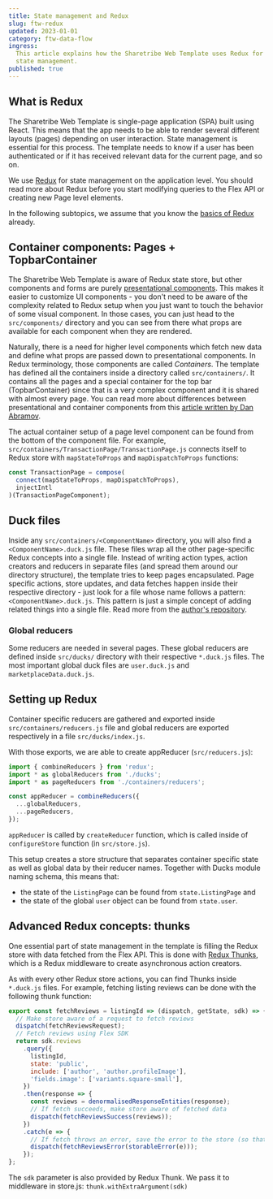 ```yaml
---
title: State management and Redux
slug: ftw-redux
updated: 2023-01-01
category: ftw-data-flow
ingress:
  This article explains how the Sharetribe Web Template uses Redux for
  state management.
published: true
---
```


## What is Redux

The Sharetribe Web Template is single-page application (SPA) built using
React. This means that the app needs to be able to render several
different layouts (pages) depending on user interaction. State
management is essential for this process. The template needs to know if
a user has been authenticated or if it has received relevant data for
the current page, and so on.

We use [Redux](https://redux.js.org/introduction/getting-started) for
state management on the application level. You should read more about
Redux before you start modifying queries to the Flex API or creating new
Page level elements.

In the following subtopics, we assume that you know the
[basics of Redux](https://redux.js.org/basics/basic-tutorial) already.

## Container components: Pages + TopbarContainer

The Sharetribe Web Template is aware of Redux state store, but other
components and forms are purely
[presentational components](https://medium.com/@dan_abramov/smart-and-dumb-components-7ca2f9a7c7d0).
This makes it easier to customize UI components - you don't need to be
aware of the complexity related to Redux setup when you just want to
touch the behavior of some visual component. In those cases, you can
just head to the `src/components/` directory and you can see from there
what props are available for each component when they are rendered.

Naturally, there is a need for higher level components which fetch new
data and define what props are passed down to presentational components.
In Redux terminology, those components are called _Containers_. The
template has defined all the containers inside a directory called
`src/containers/`. It contains all the pages and a special container for
the top bar (TopbarContainer) since that is a very complex component and
it is shared with almost every page. You can read more about differences
between presentational and container components from this
[article written by Dan Abramov](https://medium.com/@dan_abramov/smart-and-dumb-components-7ca2f9a7c7d0).

The actual container setup of a page level component can be found from
the bottom of the component file. For example,
`src/containers/TransactionPage/TransactionPage.js` connects itself to
Redux store with `mapStateToProps` and `mapDispatchToProps` functions:

```js
const TransactionPage = compose(
  connect(mapStateToProps, mapDispatchToProps),
  injectIntl
)(TransactionPageComponent);
```

## Duck files

Inside any `src/containers/<ComponentName>` directory, you will also
find a `<ComponentName>.duck.js` file. These files wrap all the other
page-specific Redux concepts into a single file. Instead of writing
action types, action creators and reducers in separate files (and spread
them around our directory structure), the template tries to keep pages
encapsulated. Page specific actions, store updates, and data fetches
happen inside their respective directory - just look for a file whose
name follows a pattern: `<ComponentName>.duck.js`. This pattern is just
a simple concept of adding related things into a single file. Read more
from the
[author's repository](https://github.com/erikras/ducks-modular-redux).

### Global reducers

Some reducers are needed in several pages. These global reducers are
defined inside `src/ducks/` directory with their respective `*.duck.js`
files. The most important global duck files are `user.duck.js` and
`marketplaceData.duck.js`.

## Setting up Redux

Container specific reducers are gathered and exported inside
`src/containers/reducers.js` file and global reducers are exported
respectively in a file `src/ducks/index.js`.

With those exports, we are able to create appReducer
(`src/reducers.js`):

```js
import { combineReducers } from 'redux';
import * as globalReducers from './ducks';
import * as pageReducers from './containers/reducers';

const appReducer = combineReducers({
  ...globalReducers,
  ...pageReducers,
});
```

`appReducer` is called by `createReducer` function, which is called
inside of `configureStore` function (in `src/store.js`).

This setup creates a store structure that separates container specific
state as well as global data by their reducer names. Together with Ducks
module naming schema, this means that:

- the state of the `ListingPage` can be found from `state.ListingPage`
  and
- the state of the global `user` object can be found from `state.user`.

## Advanced Redux concepts: thunks

One essential part of state management in the template is filling the
Redux store with data fetched from the Flex API. This is done with
[Redux Thunks](https://redux.js.org/advanced/async-actions#async-action-creators),
which is a Redux middleware to create asynchronous action creators.

As with every other Redux store actions, you can find Thunks inside
`*.duck.js` files. For example, fetching listing reviews can be done
with the following thunk function:

```js
export const fetchReviews = listingId => (dispatch, getState, sdk) => {
  // Make store aware of a request to fetch reviews
  dispatch(fetchReviewsRequest);
  // Fetch reviews using Flex SDK
  return sdk.reviews
    .query({
      listingId,
      state: 'public',
      include: ['author', 'author.profileImage'],
      'fields.image': ['variants.square-small'],
    })
    .then(response => {
      const reviews = denormalisedResponseEntities(response);
      // If fetch succeeds, make store aware of fetched data
      dispatch(fetchReviewsSuccess(reviews));
    })
    .catch(e => {
      // If fetch throws an error, save the error to the store (so that UI can react to it)
      dispatch(fetchReviewsError(storableError(e)));
    });
};
```

<info>

The `sdk` parameter is also provided by Redux Thunk. We pass it to
middleware in store.js: `thunk.withExtraArgument(sdk)`

</info>
